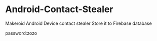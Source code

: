 # Android-Contact-Stealer

Makeroid Android Device contact stealer  Store it to Firebase database 


password:zozo

